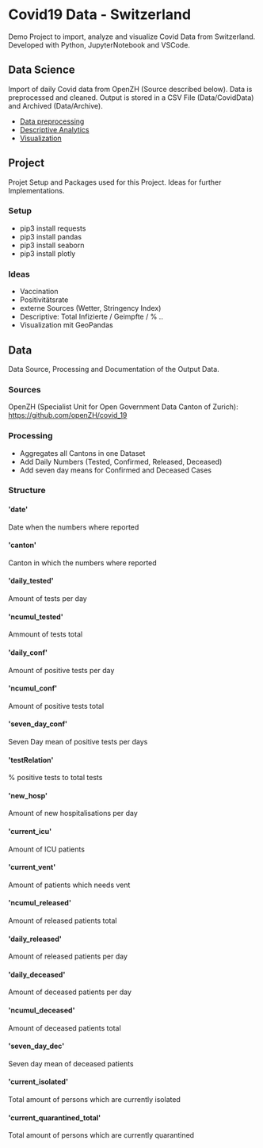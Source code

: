 # Covid19 Data - Switzerland
Demo Project to import, analyze and visualize Covid Data from Switzerland. Developed with Python, JupyterNotebook and VSCode.

## Data Science
Import of daily Covid data from OpenZH (Source described below). Data is preprocessed and cleaned. Output is stored in a CSV File (Data/CovidData) and Archived (Data/Archive).
- [Data preprocessing](https://github.com/cschweizer/datascience-covid19-data-switzerland/blob/master/01%20Data%20Import/ImportData.ipynb)
- [Descriptive Analytics](https://github.com/cschweizer/datascience-covid19-data-switzerland/blob/master/02%20Data%20Analytics/DescribtiveAnalytics.ipynb)
- [Visualization](https://github.com/cschweizer/datascience-covid19-data-switzerland/blob/master/02%20Data%20Analytics/Visualizations.ipynb)

## Project
Projet Setup and Packages used for this Project. 
Ideas for further Implementations.

### Setup
- pip3 install requests
- pip3 install pandas
- pip3 install seaborn
- pip3 install plotly

### Ideas
- Vaccination
- Positivitätsrate
- externe Sources (Wetter, Stringency Index)
- Descriptive: Total Infizierte / Geimpfte / % ..
- Visualization mit GeoPandas

## Data
Data Source, Processing and Documentation of the Output Data.
### Sources
OpenZH (Specialist Unit for Open Government Data Canton of Zurich): https://github.com/openZH/covid_19

### Processing
- Aggregates all Cantons in one Dataset
- Add Daily Numbers (Tested, Confirmed, Released, Deceased)
- Add seven day means for Confirmed and Deceased Cases

### Structure
#### 'date'
Date when the numbers where reported

#### 'canton'
Canton in which the numbers where reported

#### 'daily_tested'
Amount of tests per day

#### 'ncumul_tested'
Ammount of tests total

#### 'daily_conf'
Amount of positive tests per day

#### 'ncumul_conf'
Amount of positive tests total

#### 'seven_day_conf'
Seven Day mean of positive tests per days

#### 'testRelation'
% positive tests to total tests

#### 'new_hosp'
Amount of new hospitalisations per day

#### 'current_icu'
Amount of ICU patients

#### 'current_vent'
Amount of patients which needs vent

#### 'ncumul_released'
Amount of released patients total

#### 'daily_released'
Amount of released patients per day

#### 'daily_deceased'
Amount of deceased patients per day

#### 'ncumul_deceased'
Amount of deceased patients total

#### 'seven_day_dec'
Seven day mean of deceased patients

#### 'current_isolated'
Total amount of persons which are currently isolated

#### 'current_quarantined_total'
Total amount of persons which are currently quarantined